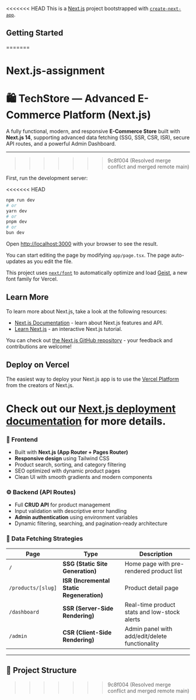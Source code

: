 <<<<<<< HEAD
This is a [Next.js](https://nextjs.org) project bootstrapped with [`create-next-app`](https://nextjs.org/docs/app/api-reference/cli/create-next-app).

## Getting Started
=======
# Next.js-assignment

# 🛍️ TechStore — Advanced E-Commerce Platform (Next.js)

A fully functional, modern, and responsive **E-Commerce Store** built with **Next.js 14**, supporting advanced data fetching (SSG, SSR, CSR, ISR), secure API routes, and a powerful Admin Dashboard.

---
>>>>>>> 9c8f004 (Resolved merge conflict and merged remote main)

First, run the development server:

<<<<<<< HEAD
```bash
npm run dev
# or
yarn dev
# or
pnpm dev
# or
bun dev
```

Open [http://localhost:3000](http://localhost:3000) with your browser to see the result.

You can start editing the page by modifying `app/page.tsx`. The page auto-updates as you edit the file.

This project uses [`next/font`](https://nextjs.org/docs/app/building-your-application/optimizing/fonts) to automatically optimize and load [Geist](https://vercel.com/font), a new font family for Vercel.

## Learn More

To learn more about Next.js, take a look at the following resources:

- [Next.js Documentation](https://nextjs.org/docs) - learn about Next.js features and API.
- [Learn Next.js](https://nextjs.org/learn) - an interactive Next.js tutorial.

You can check out [the Next.js GitHub repository](https://github.com/vercel/next.js) - your feedback and contributions are welcome!

## Deploy on Vercel

The easiest way to deploy your Next.js app is to use the [Vercel Platform](https://vercel.com/new?utm_medium=default-template&filter=next.js&utm_source=create-next-app&utm_campaign=create-next-app-readme) from the creators of Next.js.

Check out our [Next.js deployment documentation](https://nextjs.org/docs/app/building-your-application/deploying) for more details.
=======
### 🧩 Frontend
- Built with **Next.js (App Router + Pages Router)**
- **Responsive design** using Tailwind CSS
- Product search, sorting, and category filtering
- SEO optimized with dynamic product pages
- Clean UI with smooth gradients and modern components

### ⚙️ Backend (API Routes)
- Full **CRUD API** for product management  
- Input validation with descriptive error handling  
- **Admin authentication** using environment variables  
- Dynamic filtering, searching, and pagination-ready architecture  

### 🧠 Data Fetching Strategies
| Page | Type | Description |
|------|------|--------------|
| `/` | **SSG (Static Site Generation)** | Home page with pre-rendered product list |
| `/products/[slug]` | **ISR (Incremental Static Regeneration)** | Product detail page |
| `/dashboard` | **SSR (Server-Side Rendering)** | Real-time product stats and low-stock alerts |
| `/admin` | **CSR (Client-Side Rendering)** | Admin panel with add/edit/delete functionality |

---

## 🧱 Project Structure

>>>>>>> 9c8f004 (Resolved merge conflict and merged remote main)
